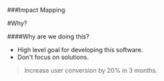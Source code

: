 ###Impact Mapping

#Why?

####Why are we doing this?

* High level goal for developing this software.
* Don't focus on solutions.

> Increase user conversion by 20% in 3 months.
